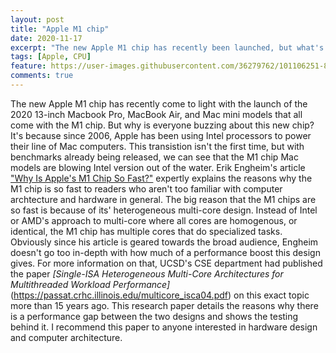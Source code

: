 ```yaml
---
layout: post
title: "Apple M1 chip"
date: 2020-11-17
excerpt: "The new Apple M1 chip has recently been launched, but what's so different about it?"
tags: [Apple, CPU]
feature: https://user-images.githubusercontent.com/36279762/101106251-851a9880-3584-11eb-911a-f17c97411223.png
comments: true
---
```

The new Apple M1 chip has recently come to light with the launch of the 2020 13-inch Macbook Pro, MacBook Air, and Mac mini models that all come with the M1 chip. But why is everyone buzzing about this new chip? It's because since 2006, Apple has been using Intel processors to power their line of Mac computers. This transistion isn't the first time, but with benchmarks already being released, we can see that the M1 chip Mac models are blowing Intel version out of the water. Erik Engheim's article ["Why Is Apple's M1 Chip So Fast?"](https://debugger.medium.com/why-is-apples-m1-chip-so-fast-3262b158cba2) expertly explains the reasons why the M1 chip is so fast to readers who aren't too familiar with computer archtecture and hardware in general. The big reason that the M1 chips are so fast is because of its' heterogeneous multi-core design. Instead of Intel or AMD's approach to multi-core where all cores are homogenous, or identical, the M1 chip has multiple cores that do specialized tasks. Obviously since his article is geared towards the broad audience, Engheim doesn't go too in-depth with how much of a performance boost this design gives. For more information on that, UCSD's CSE department had published the paper *[Single-ISA Heterogeneous Multi-Core Architectures for Multithreaded Workload Performance]*(https://passat.crhc.illinois.edu/multicore_isca04.pdf) on this exact topic more than 15 years ago. This research paper details the reasons why there is a performance gap between the two designs and shows the testing behind it. I recommend this paper to anyone interested in hardware design and computer architecture.
